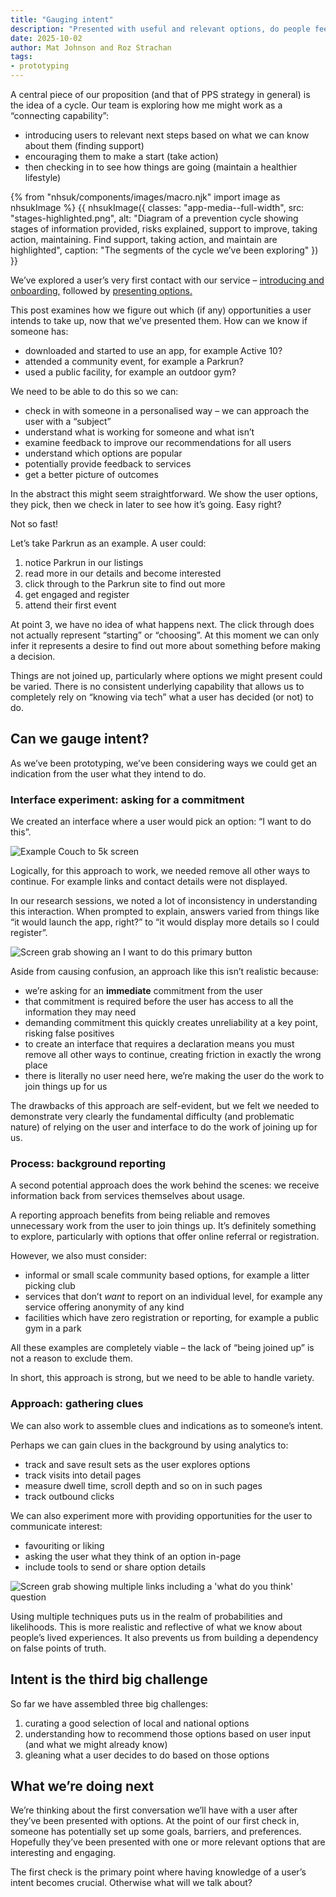 ```yaml
---
title: "Gauging intent"
description: "Presented with useful and relevant options, do people feel encouraged to take up activities?"
date: 2025-10-02
author: Mat Johnson and Roz Strachan
tags:
- prototyping
---
```


A central piece of our proposition (and that of PPS strategy in general) is the idea of a cycle. Our team is exploring how me might work as a “connecting capability”:

* introducing users to relevant next steps based on what we can know about them (finding support)
* encouraging them to make a start (take action)
* then checking in to see how things are going (maintain a healthier lifestyle)

{% from "nhsuk/components/images/macro.njk" import image as nhsukImage %}
{{ nhsukImage({
  classes: "app-media--full-width",
  src: "stages-highlighted.png",
  alt: "Diagram of a prevention cycle showing stages of information provided, risks explained, support to improve, taking action, maintaining. Find support, taking action, and maintain are highlighted",
  caption: "The segments of the cycle we’ve been exploring"
}) }}

We’ve explored a user’s very first contact with our service &ndash; [introducing and onboarding,](/personalised-prevention-platform/2025/04/onboarding-users/) followed by [presenting options.](/personalised-prevention-platform/2025/09/presenting-options/)

This post examines how we figure out which (if any) opportunities a user intends to take up, now that we’ve presented them. How can we know if someone has:

* downloaded and started to use an app, for example Active 10?
* attended a community event, for example a Parkrun?
* used a public facility, for example an outdoor gym?

We need to be able to do this so we can:

* check in with someone in a personalised way &ndash; we can approach the user with a “subject”
* understand what is working for someone and what isn’t
* examine feedback to improve our recommendations for all users
* understand which options are popular
* potentially provide feedback to services
* get a better picture of outcomes

In the abstract this might seem straightforward. We show the user options, they pick, then we check in later to see how it’s going. Easy right?

Not so fast!

Let’s take Parkrun as an example. A user could:

1. notice Parkrun in our listings
2. read more in our details and become interested
3. click through to the Parkrun site to find out more
4. get engaged and register
5. attend their first event

At point 3, we have no idea of what happens next. The click through does not actually represent “starting” or “choosing”. At this moment we can only infer it represents a desire to find out more about something before making a decision.

Things are not joined up, particularly where options we might present could be varied. There is no consistent underlying capability that allows us to completely rely on “knowing via tech” what a user has decided (or not) to do.

## Can we gauge intent?

As we’ve been prototyping, we’ve been considering ways we could get an indication from the user what they intend to do.

### Interface experiment: asking for a commitment

We created an interface where a user would pick an option: “I want to do this”.

![Example Couch to 5k screen](blocking-example.png)

Logically, for this approach to work, we needed remove all other ways to continue. For example links and contact details were not displayed.

In our research sessions, we noted a lot of inconsistency in understanding this interaction. When prompted to explain, answers varied from things like “it would launch the app, right?” to “it would display more details so I could register”.

![Screen grab showing an I want to do this primary button](blocking-ui.png 'Our experiment required a declaration')

Aside from causing confusion, an approach like this isn’t realistic because:

* we’re asking for an **immediate** commitment from the user
* that commitment is required before the user has access to all the information they may need
* demanding commitment this quickly creates unreliability at a key point, risking false positives
* to create an interface that requires a declaration means you must remove all other ways to continue, creating friction in exactly the wrong place
* there is literally no user need here, we’re making the user do the work to join things up for us

The drawbacks of this approach are self-evident, but we felt we needed to demonstrate very clearly the fundamental difficulty (and problematic nature) of relying on the user and interface to do the work of joining up for us.

### Process: background reporting

A second potential approach does the work behind the scenes: we receive information back from services themselves about usage.

A reporting approach benefits from being reliable and removes unnecessary work from the user to join things up. It’s definitely something to explore, particularly with options that offer online referral or registration.

However, we also must consider:

* informal or small scale community based options, for example a litter picking club
* services that don’t _want_ to report on an individual level, for example any service offering anonymity of any kind
* facilities which have zero registration or reporting, for example a public gym in a park

All these examples are completely viable &ndash; the lack of “being joined up” is not a reason to exclude them.

In short, this approach is strong, but we need to be able to handle variety.

### Approach: gathering clues

We can also work to assemble clues and indications as to someone’s intent.

Perhaps we can gain clues in the background by using analytics to:

* track and save result sets as the user explores options
* track visits into detail pages
* measure dwell time, scroll depth and so on in such pages
* track outbound clicks

We can also experiment more with providing opportunities for the user to communicate interest:

* favouriting or liking
* asking the user what they think of an option in-page
* include tools to send or share option details

![Screen grab showing multiple links including a 'what do you think' question](clues-ui.png 'We can encourage but not rely on user interaction')

Using multiple techniques puts us in the realm of probabilities and likelihoods. This is more realistic and reflective of what we know about people’s lived experiences. It also prevents us from building a dependency on false points of truth.

## Intent is the third big challenge

So far we have assembled three big challenges:

1. curating a good selection of local and national options
2. understanding how to recommend those options based on user input (and what we might already know)
3. gleaning what a user decides to do based on those options

## What we’re doing next

We’re thinking about the first conversation we’ll have with a user after they’ve been presented with options. At the point of our first check in, someone has potentially set up some goals, barriers, and preferences. Hopefully they’ve been presented with one or more relevant options that are interesting and engaging.

The first check is the primary point where having knowledge of a user’s intent becomes crucial. Otherwise what will we talk about?
